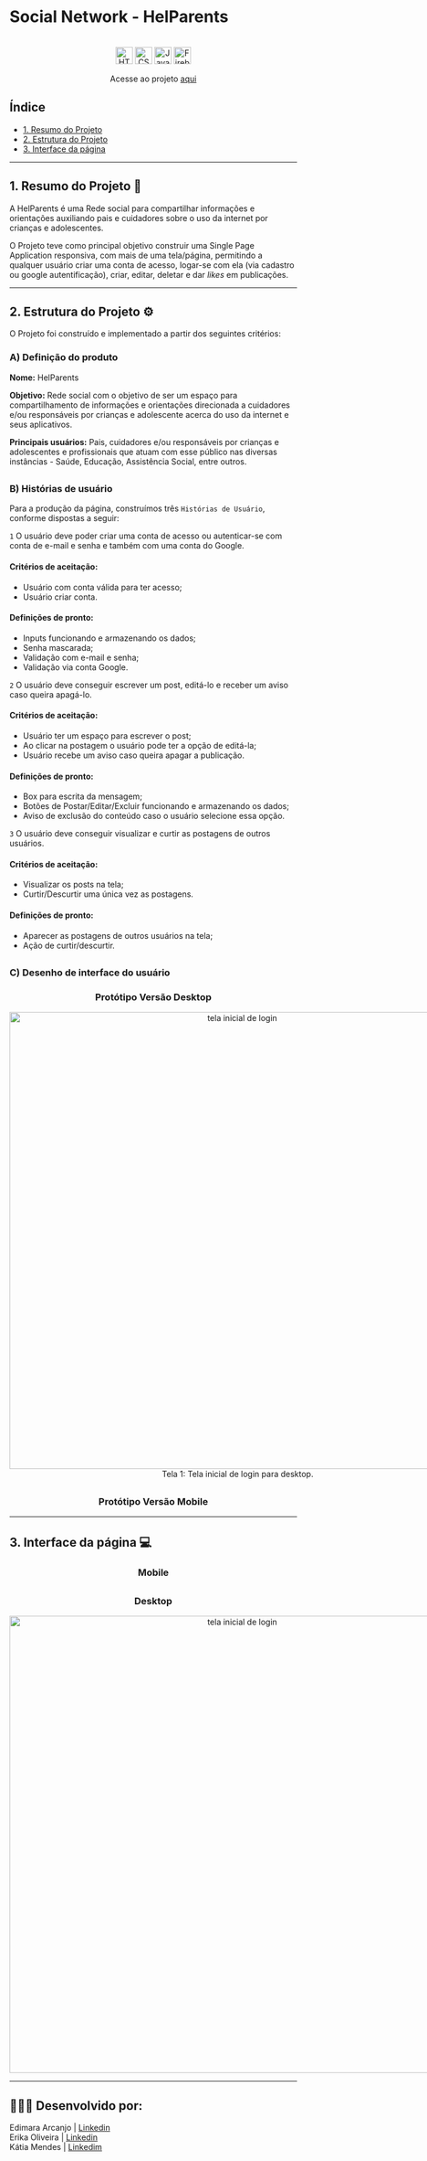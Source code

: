 # Social Network - HelParents
<div align="center">
  
 <br>

  <img src="https://cdn.jsdelivr.net/gh/devicons/devicon/icons/html5/html5-original.svg" alt="HTML5" style="height: 30px;"/>
  <img src="https://cdn.jsdelivr.net/gh/devicons/devicon/icons/css3/css3-original.svg" alt="CSS3" style="height: 30px;"/>
  <img src="https://cdn.jsdelivr.net/gh/devicons/devicon/icons/javascript/javascript-original.svg" alt="JavaScript" style="height: 30px;"/>
  <img src="https://cdn.jsdelivr.net/gh/devicons/devicon/icons/firebase/firebase-plain-wordmark.svg" alt="Firebase" style="height: 30px;" />
  
  <br>
  
   Acesse ao projeto [aqui](https://social-network-69ad3.web.app/)
 </div> 

## Índice
* [1. Resumo do Projeto](#1-resumo-do-projeto)
* [2. Estrutura do Projeto](#2-estrutura-do-projeto)
* [3. Interface da página](3-interface-da-página)

***

## 1. Resumo do Projeto 📝

A HelParents é uma Rede social para compartilhar informações e orientações auxiliando pais e cuidadores sobre o uso da internet por crianças e adolescentes.

O Projeto teve como principal objetivo construir uma Single Page Application responsiva, com mais de uma tela/página, permitindo a qualquer usuário criar uma conta de acesso, logar-se com ela (via cadastro ou google autentificação), criar, editar, deletar e dar _likes_ em publicações.

*** 

## 2. Estrutura do Projeto ⚙

O Projeto foi construído e implementado a partir dos seguintes critérios:

### A) Definição do produto

**Nome:** HelParents

**Objetivo:** Rede social com o objetivo de ser um espaço para compartilhamento de informações e orientações direcionada a cuidadores e/ou responsáveis por crianças e adolescente acerca do uso da internet e seus aplicativos.

**Principais usuários:** Pais, cuidadores e/ou responsáveis por crianças e adolescentes e profissionais que atuam com esse público nas diversas instâncias - Saúde, Educação, Assistência Social, entre outros.

##

### B) Histórias de usuário

Para a produção da página, construímos três `Histórias de Usuário`, conforme dispostas a seguir:

`1` O usuário deve poder criar uma conta de acesso ou autenticar-se com conta de e-mail e senha e também com uma conta do Google.

  #### Critérios de aceitação:
  * Usuário com conta válida para ter acesso;
  * Usuário  criar conta.

  #### Definições de pronto:
  * Inputs funcionando e armazenando os dados;
  * Senha mascarada;
  * Validação com e-mail e senha;
  * Validação via conta Google.

`2` O usuário deve conseguir escrever um post, editá-lo e receber um aviso caso queira apagá-lo.

  #### Critérios de aceitação:
  * Usuário ter um espaço para escrever o post;
  * Ao clicar na postagem o usuário pode ter a opção de editá-la;
  * Usuário recebe um aviso caso queira apagar a publicação.
  
  #### Definições de pronto:
  * Box para escrita da mensagem;
  * Botões de Postar/Editar/Excluir funcionando e armazenando os dados;
  * Aviso de exclusão do conteúdo caso o usuário selecione essa opção.

`3` O usuário deve conseguir visualizar e curtir as postagens de outros usuários.

  #### Critérios de aceitação:  
  * Visualizar os posts na tela;
  * Curtir/Descurtir uma única vez as postagens.
  
  #### Definições de pronto:
  * Aparecer as postagens de outros usuários na tela;
  * Ação de curtir/descurtir.
  
  ##

### C) Desenho de interface do usuário

<div align="center">
  <h3>Protótipo Versão Desktop</h3>
</div>

<div style="display:flex">
  <div align="center">
    <img alt="tela inicial de login" width="800" src="https://user-images.githubusercontent.com/109312804/235155826-53f64014-574b-4a1c-b059-dd721a2f4ba6.png"/></br>
    Tela 1: Tela inicial de login para desktop.
  </div>
  <div align="center">
    <img alt="tela cadastro" width="800" src="https://user-images.githubusercontent.com/109312804/235157326-693855a7-a5a9-462e-b6eb-e8894aabcca3.png"/></br>
    Tela 2: Tela de cadastro.
  </div>
  <div align="center">
    <img alt="tela feed" width="550" src=""/></br>
    Tela 3: Tela do feed.
  </div>
</div>

##

<div align="center">
 <h3>Protótipo Versão Mobile</h3>
</div>


***

## 3. Interface da página 💻

<div align="center">
  <h3>Mobile</h3>
</div>


##

<div align="center">
  <h3>Desktop</3>
</div>
  
<div style="display:flex">
  <div align="center">
    <img alt="tela inicial de login" width="800" src="https://user-images.githubusercontent.com/109312804/235155458-184c7887-95b8-487a-bb16-717e2fd0d73c.png"/></br>
  </div>
</div>

***

## 👩🏻‍💻 Desenvolvido por:

Edimara Arcanjo | [Linkedin](https://www.linkedin.com/in/edimaraarcanjo/) <br>
Erika Oliveira | [Linkedin](https://www.linkedin.com/in/erikaoli/) <br>
Kátia Mendes | [Linkedim](https://www.linkedin.com/in/katiamendesr/)
